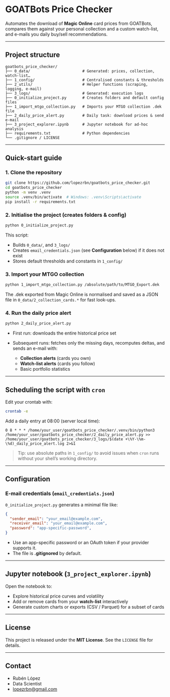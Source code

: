 # GOATBots Price Checker

Automates the download of **Magic Online** card prices from GOATBots, compares them against your personal collection and a custom watch-list, and e-mails you daily buy/sell recommendations.

---

## Project structure

```
goatbots_price_checker/
├── 0_data/                       # Generated: prices, collection, watch-list…
├── 1_config/                     # Centralised constants & thresholds
├── 2_utils/                      # Helper functions (scraping, logging, e-mail)
├── 3_logs/                       # Generated: execution logs
├── 0_initialize_project.py       # Creates folders and default config files
├── 1_import_mtgo_collection.py   # Imports your MTGO collection .dek file
├── 2_daily_price_alert.py        # Daily task: download prices & send e-mail
├── 3_project_explorer.ipynb      # Jupyter notebook for ad-hoc analysis
├── requirements.txt              # Python dependencies
└── .gitignore / LICENSE
```

---

## Quick-start guide

### 1. Clone the repository

```bash
git clone https://github.com/lopezrbn/goatbots_price_checker.git
cd goatbots_price_checker
python -m venv .venv
source .venv/bin/activate  # Windows: .venv\Scripts\activate
pip install -r requirements.txt
```

### 2. Initialise the project (creates folders & config)

```bash
python 0_initialize_project.py
```

This script:

- Builds `0_data/`, and `3_logs/`
- Creates `email_credentials.json` (see **Configuration** below) if it does not exist
- Stores default thresholds and constants in `1_config/`

### 3. Import your MTGO collection

```bash
python 1_import_mtgo_collection.py /absolute/path/to/MTGO_Export.dek
```

The .dek exported from Magic Online is normalised and saved as a JSON file in `0_data/2_collection_cards.*` for fast look-ups.

### 4. Run the daily price alert

```bash
python 2_daily_price_alert.py
```

- First run: downloads the entire historical price set  
- Subsequent runs: fetches only the missing days, recomputes deltas, and sends an e-mail with:

  - **Collection alerts** (cards you own)
  - **Watch-list alerts** (cards you follow)
  - Basic portfolio statistics

---

## Scheduling the script with `cron`

Edit your crontab with:

```bash
crontab -e
```

Add a daily entry at 08:00 (server local time):

```
0 8 * * * /home/your_user/goatbots_price_checker/.venv/bin/python3 /home/your_user/goatbots_price_checker/2_daily_price_alert.py >> /home/your_user/goatbots_price_checker/3_logs/$(date +\%Y-\%m-\%d)_daily_price_alert.log 2>&1
```

> Tip: use absolute paths in `1_config/` to avoid issues when `cron` runs without your shell’s working directory.

---

## Configuration

### E-mail credentials (`email_credentials.json`)

`0_initialize_project.py` generates a minimal file like:

```json
{
  "sender_email": "your_email@example.com",
  "receiver_email": "your_email@example.com",
  "password": "app-specific-password",
}
```

- Use an app-specific password or an OAuth token if your provider supports it.
- The file is **.gitignored** by default.

---

## Jupyter notebook (`3_project_explorer.ipynb`)

Open the notebook to:

- Explore historical price curves and volatility
- Add or remove cards from your **watch-list** interactively
- Generate custom charts or exports (CSV / Parquet) for a subset of cards

---

## License

This project is released under the **MIT License**. See the `LICENSE` file for details.

---

## Contact

- Rubén López  
- Data Scientist  
- lopezrbn@gmail.com
